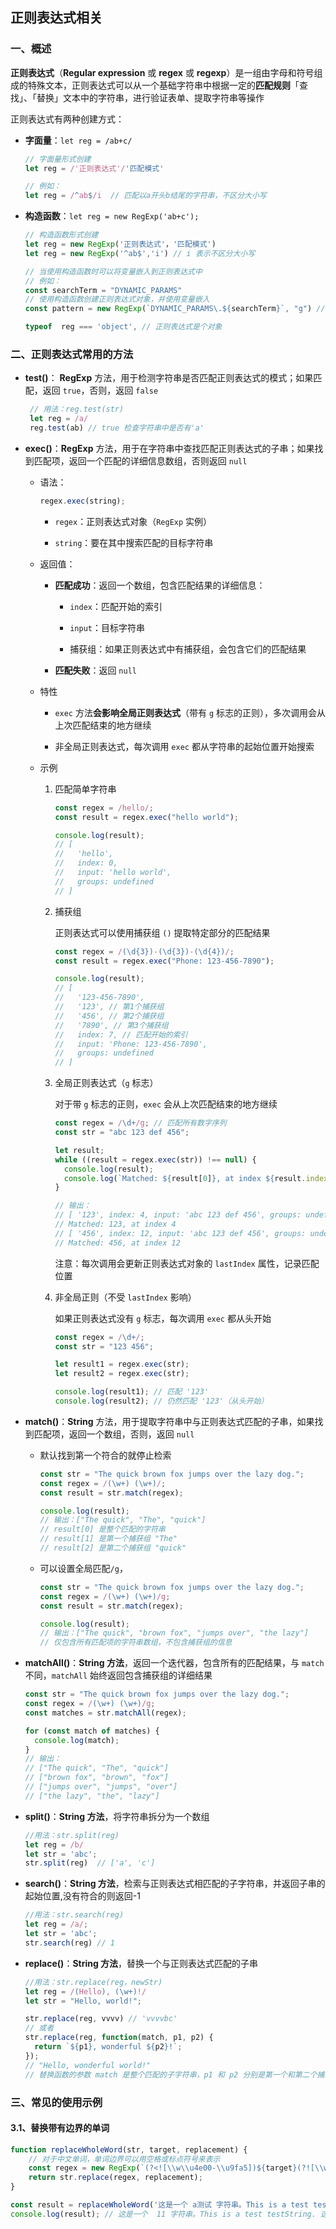 ## 正则表达式相关

### 一、概述

**正则表达式**（**Regular expression** 或 **regex** 或 **regexp**）是一组由字母和符号组成的特殊文本，正则表达式可以从一个基础字符串中根据一定的**匹配规则**「查找」、「替换」文本中的字符串，进行验证表单、提取字符串等操作

正则表达式有两种创建方式：

- **字面量**：`let reg = /ab+c/`

  ```js
  // 字面量形式创建
  let reg = /'正则表达式'/'匹配模式'  
  
  // 例如： 
  let reg = /^ab$/i  // 匹配以a开头b结尾的字符串，不区分大小写
  ```

- **构造函数**：`let reg = new RegExp('ab+c');`

  ```js
  // 构造函数形式创建
  let reg = new RegExp('正则表达式'，'匹配模式')    
  let reg = new RegExp('^ab$','i') // i 表示不区分大小写
  
  // 当使用构造函数时可以将变量嵌入到正则表达式中
  // 例如：
  const searchTerm = "DYNAMIC_PARAMS"
  // 使用构造函数创建正则表达式对象，并使用变量嵌入
  const pattern = new RegExp(`DYNAMIC_PARAMS\.${searchTerm}`, "g") // g 表示全局搜索
  
  typeof  reg === 'object', // 正则表达式是个对象
  ```

### 二、正则表达式常用的方法

- **test()**： **RegExp** 方法，用于检测字符串是否匹配正则表达式的模式；如果匹配，返回 `true`，否则，返回 `false`

  ```js
   // 用法：reg.test(str)
   let reg = /a/  
   reg.test(ab) // true 检查字符串中是否有'a'
  ```

- **exec()**：**RegExp** 方法，用于在字符串中查找匹配正则表达式的子串；如果找到匹配项，返回一个匹配的详细信息数组，否则返回 `null`

  - 语法：

    ```javascript
    regex.exec(string);
    ```

    - `regex`：正则表达式对象（`RegExp` 实例）

    - `string`：要在其中搜索匹配的目标字符串

  - 返回值：

    - **匹配成功**：返回一个数组，包含匹配结果的详细信息：

      - `index`：匹配开始的索引

      - `input`：目标字符串

      - 捕获组：如果正则表达式中有捕获组，会包含它们的匹配结果

    - **匹配失败**：返回 `null`

  - 特性

    - `exec` 方法**会影响全局正则表达式**（带有 `g` 标志的正则），多次调用会从上次匹配结束的地方继续

    - 非全局正则表达式，每次调用 `exec` 都从字符串的起始位置开始搜索

  - 示例

    1. 匹配简单字符串

       ```javascript
       const regex = /hello/;
       const result = regex.exec("hello world");
       
       console.log(result);
       // [
       //   'hello',
       //   index: 0,
       //   input: 'hello world',
       //   groups: undefined
       // ]
       ```

    2. 捕获组

       正则表达式可以使用捕获组 `()` 提取特定部分的匹配结果

       ```javascript
       const regex = /(\d{3})-(\d{3})-(\d{4})/;
       const result = regex.exec("Phone: 123-456-7890");
       
       console.log(result);
       // [
       //   '123-456-7890',
       //   '123', // 第1个捕获组
       //   '456', // 第2个捕获组
       //   '7890', // 第3个捕获组
       //   index: 7, // 匹配开始的索引
       //   input: 'Phone: 123-456-7890',
       //   groups: undefined
       // ]
       ```

    3. 全局正则表达式（`g` 标志）

       对于带 `g` 标志的正则，`exec` 会从上次匹配结束的地方继续

       ```javascript
       const regex = /\d+/g; // 匹配所有数字序列
       const str = "abc 123 def 456";
       
       let result;
       while ((result = regex.exec(str)) !== null) {
         console.log(result);
         console.log(`Matched: ${result[0]}, at index ${result.index}`);
       }
       
       // 输出：
       // [ '123', index: 4, input: 'abc 123 def 456', groups: undefined ]
       // Matched: 123, at index 4
       // [ '456', index: 12, input: 'abc 123 def 456', groups: undefined ]
       // Matched: 456, at index 12
       ```

       注意：每次调用会更新正则表达式对象的 `lastIndex` 属性，记录匹配位置

    4. 非全局正则（不受 `lastIndex` 影响）

       如果正则表达式没有 `g` 标志，每次调用 `exec` 都从头开始

       ```typescript
       const regex = /\d+/;
       const str = "123 456";
       
       let result1 = regex.exec(str);
       let result2 = regex.exec(str);
       
       console.log(result1); // 匹配 '123'
       console.log(result2); // 仍然匹配 '123'（从头开始）
       ```

- **match()**：**String** 方法，用于提取字符串中与正则表达式匹配的子串，如果找到匹配项，返回一个数组，否则，返回 `null`

  - 默认找到第一个符合的就停止检索

    ```javascript
    const str = "The quick brown fox jumps over the lazy dog.";
    const regex = /(\w+) (\w+)/;
    const result = str.match(regex);
    
    console.log(result);
    // 输出：["The quick", "The", "quick"]
    // result[0] 是整个匹配的字符串
    // result[1] 是第一个捕获组 "The"
    // result[2] 是第二个捕获组 "quick"
    
    ```

  - 可以设置全局匹配`/g`，

    ```javascript
    const str = "The quick brown fox jumps over the lazy dog.";
    const regex = /(\w+) (\w+)/g;
    const result = str.match(regex);
    
    console.log(result);
    // 输出：["The quick", "brown fox", "jumps over", "the lazy"]
    // 仅包含所有匹配项的字符串数组，不包含捕获组的信息
    ```

    <!--当 `match` 方法带有全局标志时，它会返回一个包含所有匹配项的数组，但不包括捕获组的信息，如果需要获取所有匹配项的捕获组信息，应该使用 `matchAll` 方法-->

- **matchAll()**：**String 方法**，返回一个迭代器，包含所有的匹配结果，与 `match` 不同，`matchAll` 始终返回包含捕获组的详细结果

  ```js
  const str = "The quick brown fox jumps over the lazy dog.";
  const regex = /(\w+) (\w+)/g;
  const matches = str.matchAll(regex);
  
  for (const match of matches) {
    console.log(match);
  }
  // 输出：
  // ["The quick", "The", "quick"]
  // ["brown fox", "brown", "fox"]
  // ["jumps over", "jumps", "over"]
  // ["the lazy", "the", "lazy"]
  ```

- **split()**：**String 方法**，将字符串拆分为一个数组

  ```js
  //用法：str.split(reg)
  let reg = /b/
  let str = 'abc'; 
  str.split(reg)  // ['a', 'c']
  ```

- **search()**：**String 方法**，检索与正则表达式相匹配的子字符串，并返回子串的起始位置,没有符合的则返回-1

  ```js
  //用法：str.search(reg)
  let reg = /a/;
  let str = 'abc';
  str.search(reg) // 1
  ```

- **replace()**：**String 方法**，替换一个与正则表达式匹配的子串

  ```js
  //用法：str.replace(reg，newStr)
  let reg = /(Hello), (\w+)!/
  let str = "Hello, world!";
  
  str.replace(reg, vvvv) // 'vvvvbc'
  // 或者
  str.replace(reg, function(match, p1, p2) {
    return `${p1}, wonderful ${p2}!`;
  }); 
  // "Hello, wonderful world!"
  // 替换函数的参数 match 是整个匹配的子字符串，p1 和 p2 分别是第一个和第二个捕获组
  ```


### 三、常见的使用示例

#### 3.1、替换带有边界的单词

```javascript
function replaceWholeWord(str, target, replacement) {
    // 对于中文单词，单词边界可以用空格或标点符号来表示
    const regex = new RegExp(`(?<![\\w\\u4e00-\\u9fa5])${target}(?![\\w\\u4e00-\\u9fa5])`, 'g');
    return str.replace(regex, replacement);
}

const result = replaceWholeWord('这是一个 a测试 字符串。This is a test testString. 这是一个 a测试字符串。', 'a测试', ' 11')
console.log(result); // 这是一个  11 字符串。This is a test testString. 这是一个 a测试字符串。
```

